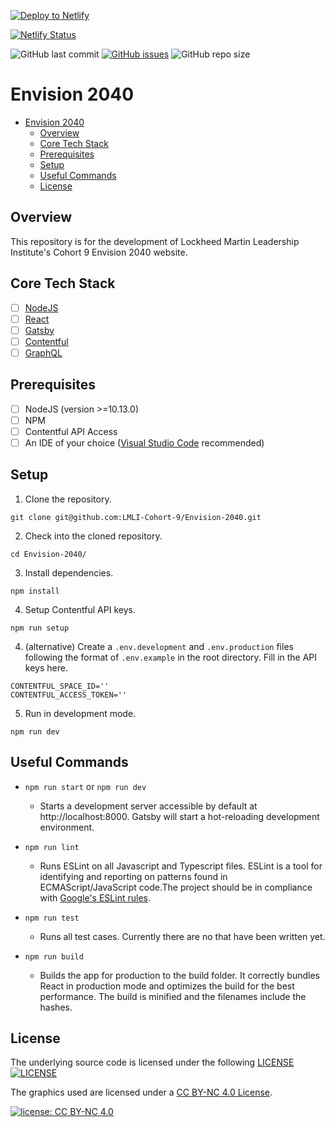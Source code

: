 [![Deploy to Netlify](https://www.netlify.com/img/deploy/button.svg)](https://app.netlify.com/start/deploy?repository=https://github.com/LMLI-Cohort-9/Envision-2040)

[![Netlify Status](https://api.netlify.com/api/v1/badges/405a4370-9b6d-4ced-85a9-b9d6a6c2cbaf/deploy-status)](https://app.netlify.com/sites/admiring-williams-97fa07/deploys)

![GitHub last commit](https://img.shields.io/github/last-commit/LMLI-Cohort-9/Envision-2040)
[![GitHub issues](https://img.shields.io/github/issues/LMLI-Cohort-9/Envision-2040)](https://github.com/LMLI-Cohort-9/Envision-2040/issues)
![GitHub repo size](https://img.shields.io/github/repo-size/LMLI-Cohort-9/Envision-2040)

# Envision 2040

- [Envision 2040](#envision-2040)
  - [Overview](#overview)
  - [Core Tech Stack](#core-tech-stack)
  - [Prerequisites](#prerequisites)
  - [Setup](#setup)
  - [Useful Commands](#useful-commands)
  - [License](#license)

<a name="overview"/></a>
## Overview
This repository is for the development of Lockheed Martin Leadership Institute's Cohort 9 Envision 2040 website. 

<a name="tech"/></a>
## Core Tech Stack
- [ ] [NodeJS](https://nodejs.org/)
- [ ] [React](https://reactjs.org/)
- [ ] [Gatsby](https://www.gatsbyjs.com/)
- [ ] [Contentful](https://www.contentful.com/)
- [ ] [GraphQL](https://graphql.org/)

<a name="prereq"/></a>
## Prerequisites
- [ ] NodeJS (version >=10.13.0)
- [ ] NPM
- [ ] Contentful API Access
- [ ] An IDE of your choice ([Visual Studio Code](https://code.visualstudio.com/) recommended)

<a name="setup"/></a>
## Setup
1. Clone the repository.
```
git clone git@github.com:LMLI-Cohort-9/Envision-2040.git
```

2. Check into the cloned repository.
```
cd Envision-2040/
```

3. Install dependencies.
```
npm install
```

4. Setup Contentful API keys.
```
npm run setup
```

4. (alternative) Create a `.env.development` and `.env.production` files following the format of `.env.example` in the root directory.
Fill in the API keys here.
```
CONTENTFUL_SPACE_ID=''
CONTENTFUL_ACCESS_TOKEN=''
```

5. Run in development mode.
```
npm run dev
```

<a name="useful"/></a>
## Useful Commands
- `npm run start` or `npm run dev`
  - Starts a development server accessible by default at http://localhost:8000. Gatsby will start a hot-reloading development environment.

- `npm run lint`
  - Runs ESLint on all Javascript and Typescript files. ESLint is a tool for identifying and reporting on patterns found in ECMAScript/JavaScript code.The project should be in compliance with [Google's ESLint rules](https://github.com/google/eslint-config-google).

- `npm run test`
  - Runs all test cases. Currently there are no that have been written yet.

- `npm run build`
  - Builds the app for production to the build folder.
It correctly bundles React in production mode and optimizes the build for the best performance. The build is minified and the filenames include the hashes.


<a name="license"/></a>
## License

The underlying source code is licensed under the following [LICENSE](https://github.com/LMLI-Cohort-9/Envision-2040/blob/main/LICENSE.md)
[![LICENSE](https://img.shields.io/badge/LICENSE-grey.svg)](https://github.com/LMLI-Cohort-9/Envision-2040/blob/main/LICENSE.md)

The graphics used are licensed under a [CC BY-NC 4.0 License](https://licensebuttons.net/l/by-nc/4.0/80x15.png).

[![license: CC BY-NC 4.0](https://img.shields.io/badge/license-CC%20BY--NC%204.0-lightgrey.svg)](http://creativecommons.org/licenses/by-nc/4.0/)